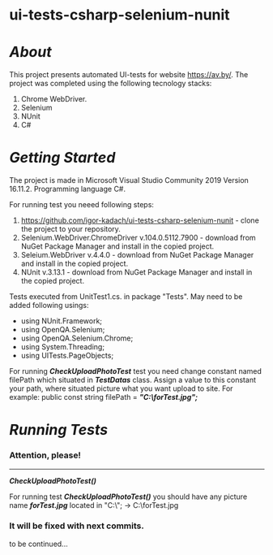# ui-tests-csharp-selenium-nunit

# ***About***

This project presents automated UI-tests for website https://av.by/. The project was completed using the following tecnology stacks:
  1. Chrome WebDriver.
  2. Selenium
  3. NUnit
  4. C#


# ***Getting Started***


The project is made in Microsoft Visual Studio Community 2019 Version 16.11.2.
Programming language C#.

For running test you neeed following steps:
1.  https://github.com/igor-kadach/ui-tests-csharp-selenium-nunit - сlone the project to your repository. 
2.  Selenium.WebDriver.ChromeDriver v.104.0.5112.7900 - download from NuGet Package Manager and install in the copied project.
3.  Seleium.WebDriver v.4.4.0 - download from NuGet Package Manager and install in the copied project.
4.  NUnit v.3.13.1 - download from NuGet Package Manager and install in the copied project.

Tests executed from UnitTest1.cs. in package "Tests".
May need to be added following usings:
* using NUnit.Framework;
* using OpenQA.Selenium;
* using OpenQA.Selenium.Chrome;
* using System.Threading;
* using UITests.PageObjects;


For running ***CheckUploadPhotoTest*** test you need change constant named filePath which situated in ***TestDatas*** class. 
Assign a value to this constant your path, where situated picture what you want upload to site. 
For example: public const string filePath = ***"C:\\forTest.jpg";***





# ***Running Tests***

### Attention, please!
----------------------

***CheckUploadPhotoTest()***

For running test ***CheckUploadPhotoTest()*** you should have any picture name ***forTest.jpg*** located in "C:\\"; → C:\forTest.jpg   
        

### It will be fixed with next commits.



to be continued...
